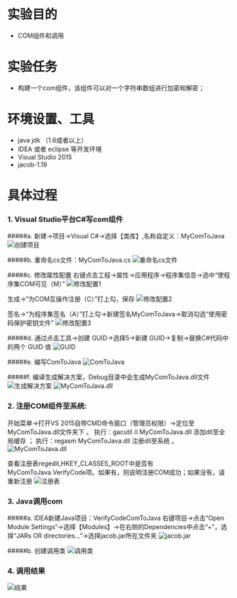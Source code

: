 # 实验目的
-  COM组件和调用
# 实验任务
- 构建一个com组件，该组件可以对一个字符串数组进行加密和解密；
# 环境设置、工具
- java jdk （1.6或者以上）
- IDEA 或者 eclipse 等开发环境
- Visual Studio 2015
- jacob-1.19
# 具体过程
### 1. Visual Studio平台C#写com组件
#####a.  新建->项目->Visual C#->选择【类库】,名称自定义：MyComToJava
![创建项目](https://i.loli.net/2019/06/21/5d0c5b86b2e8648918.jpg)

#####b.  重命名cs文件：MyComToJava.cs
![重命名cs文件](https://i.loli.net/2019/06/21/5d0c5bdb9b8fc49799.jpg)

#####c.  修改属性配置
右键点击工程->属性->应用程序->程序集信息->选中“使程序集COM可见（M）”
![修改配置1](https://i.loli.net/2019/06/21/5d0c5ca3c230742608.jpg
)

生成->“为COM互操作注册（C）”打上勾，保存
![修改配置2](https://i.loli.net/2019/06/21/5d0c5ca45c5c470502.jpg
)

签名->“为程序集签名（A）”打上勾->新建签名MyComToJava->取消勾选“使用密码保护密钥文件”
![修改配置3](https://i.loli.net/2019/06/21/5d0c5cfc576d942340.jpg
)

#####d.  通过点击工具->创建 GUID->选择5->新建 GUID->复制->替换C#代码中的两个 GUID 值
![GUID](https://i.loli.net/2019/06/21/5d0c5d55aafcc14279.jpg)

#####e.  编写ComToJava
![ComToJava](https://i.loli.net/2019/06/21/5d0c65537e62c99042.jpg
)

#####f.  编译生成解决方案，Debug目录中会生成MyComToJava.dll文件
![生成解决方案](https://i.loli.net/2019/06/21/5d0c5e20afbf280512.jpg
)
![MyComToJava.dll](https://i.loli.net/2019/06/21/5d0c5e20a485b86718.jpg
)

### 2. 注册COM组件至系统:
开始菜单->打开VS 2015自带CMD命令窗口（管理员权限）->定位至MyComToJava.dll文件夹下  。
执行：gacutil /i MyComToJava.dll 添加dll至全局缓存 ；
执行：regasm MyComToJava.dll 注册dll至系统 。
![MyComToJava.dll](https://i.loli.net/2019/06/21/5d0c5f6d57b8571888.png)

查看注册表regedit,HKEY_CLASSES_ROOT中是否有MyComToJava.VerifyCode项。如果有，则说明注册COM成功；如果没有，请重新注册
![注册表](https://i.loli.net/2019/06/21/5d0c5fdd5f33c38123.jpg)

### 3. Java调用com
#####a.  IDEA新建Java项目：VerifyCodeComToJava
右键项目->点击“Open Module Settings”->选择【Modules】->在右侧的Dependencies中点击“+”，选择“JARs OR directories...”->选择jacob.jar所在文件夹
![jacob.jar](https://i.loli.net/2019/06/21/5d0c6119db11f45252.jpg)

#####b.  创建调用类
![调用类](https://i.loli.net/2019/06/21/5d0c661a603c267126.jpg)

### 4. 调用结果
![结果](https://i.loli.net/2019/06/21/5d0c666c2605626948.jpg)


